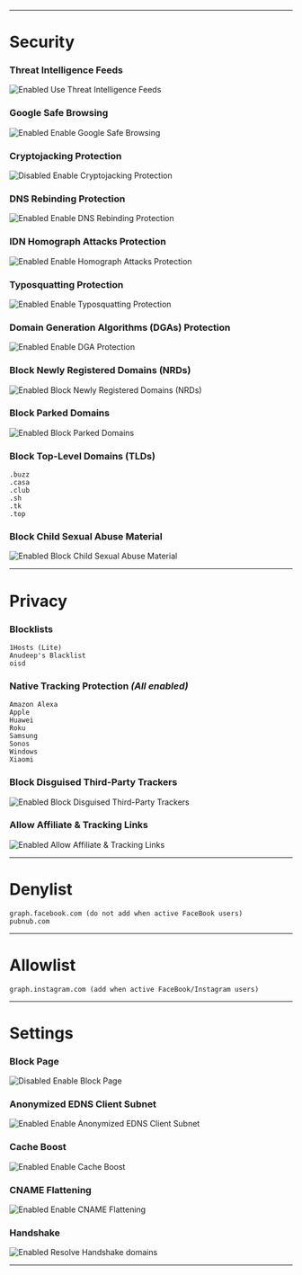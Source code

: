 ***

# Security
### Threat Intelligence Feeds
![Enabled](https://raw.githubusercontent.com/crssi/NextDNS-Config/main/enabled.svg) Use Threat Intelligence Feeds
### Google Safe Browsing
![Enabled](https://raw.githubusercontent.com/crssi/NextDNS-Config/main/Enabled.png) Enable Google Safe Browsing
### Cryptojacking Protection
![Disabled](https://raw.githubusercontent.com/crssi/NextDNS-Config/main/Disabled.png) Enable Cryptojacking Protection
### DNS Rebinding Protection
![Enabled](https://raw.githubusercontent.com/crssi/NextDNS-Config/main/Enabled.png) Enable DNS Rebinding Protection
### IDN Homograph Attacks Protection
![Enabled](https://raw.githubusercontent.com/crssi/NextDNS-Config/main/Enabled.png) Enable Homograph Attacks Protection
### Typosquatting Protection
![Enabled](https://raw.githubusercontent.com/crssi/NextDNS-Config/main/Enabled.png) Enable Typosquatting Protection
### Domain Generation Algorithms (DGAs) Protection
![Enabled](https://raw.githubusercontent.com/crssi/NextDNS-Config/main/Enabled.png) Enable DGA Protection
### Block Newly Registered Domains (NRDs)
![Enabled](https://raw.githubusercontent.com/crssi/NextDNS-Config/main/Enabled.png) Block Newly Registered Domains (NRDs)
### Block Parked Domains
![Enabled](https://raw.githubusercontent.com/crssi/NextDNS-Config/main/Enabled.png) Block Parked Domains
### Block Top-Level Domains (TLDs)
 	.buzz
 	.casa
 	.club
 	.sh
 	.tk
 	.top
### Block Child Sexual Abuse Material
![Enabled](https://raw.githubusercontent.com/crssi/NextDNS-Config/main/Enabled.png) Block Child Sexual Abuse Material

***

# Privacy
### Blocklists
	1Hosts (Lite)
	Anudeep's Blacklist
	oisd
### Native Tracking Protection *(All enabled)*
	Amazon Alexa
	Apple
	Huawei
	Roku
	Samsung
	Sonos
	Windows
	Xiaomi
### Block Disguised Third-Party Trackers
![Enabled](https://raw.githubusercontent.com/crssi/NextDNS-Config/main/Enabled.png) Block Disguised Third-Party Trackers
### Allow Affiliate & Tracking Links
![Enabled](https://raw.githubusercontent.com/crssi/NextDNS-Config/main/Enabled.png) Allow Affiliate & Tracking Links

***

# Denylist
	graph.facebook.com (do not add when active FaceBook users)
	pubnub.com

***

# Allowlist
	graph.instagram.com (add when active FaceBook/Instagram users)

***

# Settings
### Block Page
![Disabled](https://raw.githubusercontent.com/crssi/NextDNS-Config/main/Disabled.png) Enable Block Page
### Anonymized EDNS Client Subnet
![Enabled](https://raw.githubusercontent.com/crssi/NextDNS-Config/main/Enabled.png) Enable Anonymized EDNS Client Subnet
### Cache Boost
![Enabled](https://raw.githubusercontent.com/crssi/NextDNS-Config/main/Enabled.png) Enable Cache Boost
### CNAME Flattening
![Enabled](https://raw.githubusercontent.com/crssi/NextDNS-Config/main/Enabled.png) Enable CNAME Flattening
### Handshake
![Enabled](https://raw.githubusercontent.com/crssi/NextDNS-Config/main/Enabled.png) Resolve Handshake domains

***
